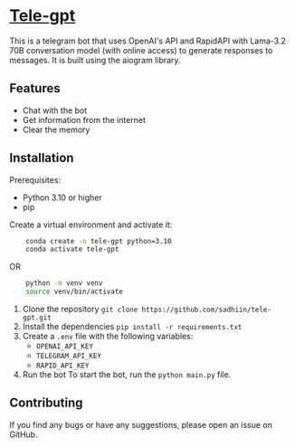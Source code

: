 # [Tele-gpt](https://t.me/teleegpt_bot)

This is a telegram bot that uses OpenAI's API and RapidAPI with Lama-3.2 70B conversation model (with online access) to generate responses to messages. It is built using the aiogram library.

## Features

- Chat with the bot
- Get information from the internet
- Clear the memory

## Installation

Prerequisites:
- Python 3.10 or higher
- pip

Create a virtual environment and activate it:
```bash
    conda create -n tele-gpt python=3.10
    conda activate tele-gpt
```
OR
```bash
    python -m venv venv
    source venv/bin/activate
```

1. Clone the repository `git clone https://github.com/sadhiin/tele-gpt.git`
2. Install the dependencies `pip install -r requirements.txt`
3. Create a `.env` file with the following variables:
    - `OPENAI_API_KEY`
    - `TELEGRAM_API_KEY`
    - `RAPID_API_KEY`
4. Run the bot
To start the bot, run the `python main.py` file.

## Contributing

If you find any bugs or have any suggestions, please open an issue on GitHub.

